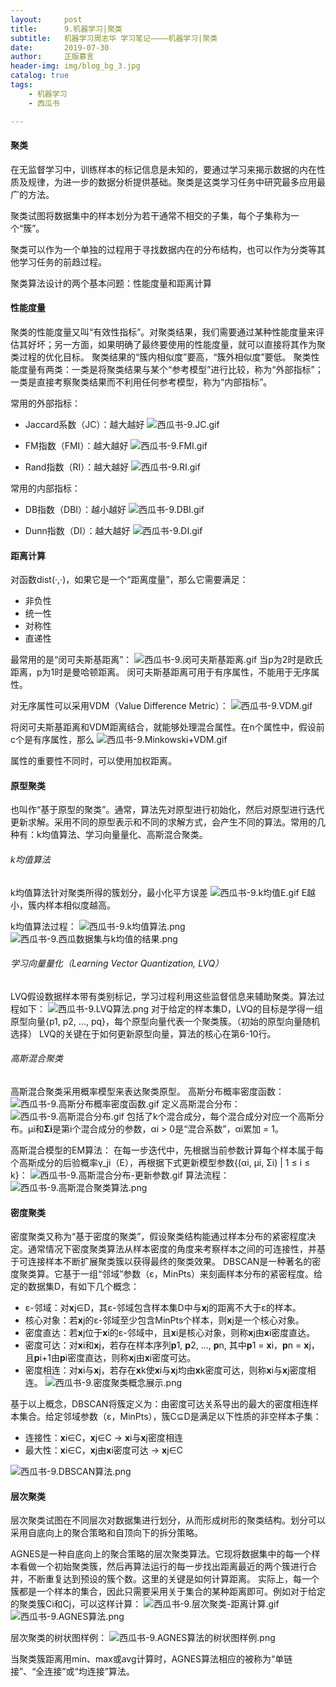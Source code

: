 ```yaml
---
layout:     post
title:      9.机器学习|聚类
subtitle:   机器学习周志华 学习笔记————机器学习|聚类
date:       2019-07-30
author:     正版慕言
header-img: img/blog_bg_3.jpg
catalog: true
tags:
    - 机器学习
    - 西瓜书

---
```


#### 聚类
在无监督学习中，训练样本的标记信息是未知的，要通过学习来揭示数据的内在性质及规律，为进一步的数据分析提供基础。聚类是这类学习任务中研究最多应用最广的方法。

聚类试图将数据集中的样本划分为若干通常不相交的子集，每个子集称为一个“簇”。

聚类可以作为一个单独的过程用于寻找数据内在的分布结构，也可以作为分类等其他学习任务的前趋过程。

聚类算法设计的两个基本问题：性能度量和距离计算

#### 性能度量
聚类的性能度量又叫“有效性指标”。对聚类结果，我们需要通过某种性能度量来评估其好坏；另一方面，如果明确了最终要使用的性能度量，就可以直接将其作为聚类过程的优化目标。
聚类结果的“簇内相似度”要高，“簇外相似度”要低。
聚类性能度量有两类：一类是将聚类结果与某个“参考模型”进行比较，称为“外部指标”；一类是直接考察聚类结果而不利用任何参考模型，称为“内部指标”。

常用的外部指标：

* Jaccard系数（JC）：越大越好
![西瓜书-9.JC.gif](/img/西瓜书-9.JC.gif)

* FM指数（FMI）：越大越好
![西瓜书-9.FMI.gif](/img/西瓜书-9.FMI.gif)

* Rand指数（RI）：越大越好
![西瓜书-9.RI.gif](/img/西瓜书-9.RI.gif)

常用的内部指标：

* DB指数（DBI）：越小越好
![西瓜书-9.DBI.gif](/img/西瓜书-9.DBI.gif)

* Dunn指数（DI）：越大越好
![西瓜书-9.DI.gif](/img/西瓜书-9.DI.gif)

#### 距离计算
对函数dist(·,·)，如果它是一个“距离度量”，那么它需要满足：

* 非负性
* 统一性
* 对称性
* 直递性

最常用的是“闵可夫斯基距离”：
![西瓜书-9.闵可夫斯基距离.gif](/img/西瓜书-9.闵可夫斯基距离.gif)
当p为2时是欧氏距离，p为1时是曼哈顿距离。
闵可夫斯基距离可用于有序属性，不能用于无序属性。

对无序属性可以采用VDM（Value Difference Metric）：
![西瓜书-9.VDM.gif](/img/西瓜书-9.VDM.gif)

将闵可夫斯基距离和VDM距离结合，就能够处理混合属性。在n个属性中，假设前c个是有序属性，那么
![西瓜书-9.Minkowski+VDM.gif](/img/西瓜书-9.Minkowski+VDM.gif)

属性的重要性不同时，可以使用加权距离。

#### 原型聚类
也叫作“基于原型的聚类”。通常，算法先对原型进行初始化，然后对原型进行迭代更新求解。采用不同的原型表示和不同的求解方式，会产生不同的算法。常用的几种有：k均值算法、学习向量量化、高斯混合聚类。

###### k均值算法
k均值算法针对聚类所得的簇划分，最小化平方误差
![西瓜书-9.k均值E.gif](/img/西瓜书-9.k均值E.gif)
E越小，簇内样本相似度越高。

k均值算法过程：
![西瓜书-9.k均值算法.png](/img/西瓜书-9.k均值算法.png)
![西瓜书-9.西瓜数据集与k均值的结果.png](/img/西瓜书-9.西瓜数据集与k均值的结果.png)

###### 学习向量量化（Learning Vector Quantization, LVQ）
LVQ假设数据样本带有类别标记，学习过程利用这些监督信息来辅助聚类。算法过程如下：
![西瓜书-9.LVQ算法.png](/img/西瓜书-9.LVQ算法.png)
对于给定的样本集D，LVQ的目标是学得一组原型向量{p1, p2, ..., pq}，每个原型向量代表一个聚类簇。（初始的原型向量随机选择）
LVQ的关键在于如何更新原型向量，算法的核心在第6-10行。

###### 高斯混合聚类
高斯混合聚类采用概率模型来表达聚类原型。
高斯分布概率密度函数：
![西瓜书-9.高斯分布概率密度函数.gif](/img/西瓜书-9.高斯分布概率密度函数.gif)
定义高斯混合分布：
![西瓜书-9.高斯混合分布.gif](/img/西瓜书-9.高斯混合分布.gif)
包括了k个混合成分，每个混合成分对应一个高斯分布。μi和**Σi**是第i个混合成分的参数，αi > 0是“混合系数”，αi累加 = 1。

高斯混合模型的EM算法：
在每一步迭代中，先根据当前参数计算每个样本属于每个高斯成分的后验概率γ_ji（E），再根据下式更新模型参数{(αi, μi, Σi) | 1 ≤ i ≤ k}：
![西瓜书-9.高斯混合分布-更新参数.gif](/img/西瓜书-9.高斯混合分布-更新参数.gif)
算法流程：
![西瓜书-9.高斯混合聚类算法.png](/img/西瓜书-9.高斯混合聚类算法.png)

#### 密度聚类
密度聚类又称为“基于密度的聚类”，假设聚类结构能通过样本分布的紧密程度决定。通常情况下密度聚类算法从样本密度的角度来考察样本之间的可连接性，并基于可连接样本不断扩展聚类簇以获得最终的聚类效果。
DBSCAN是一种著名的密度聚类算。它基于一组“邻域”参数（ε，MinPts）来刻画样本分布的紧密程度。给定的数据集D，有如下几个概念：

* ε-邻域：对**x**j∈D，其ε-邻域包含样本集D中与**x**j的距离不大于ε的样本。
* 核心对象：若**x**j的ε-邻域至少包含MinPts个样本，则**x**j是一个核心对象。
* 密度直达：若**x**j位于**x**i的ε-邻域中，且**x**i是核心对象，则称**x**j由**x**i密度直达。
* 密度可达：对**x**i和**x**j，若存在样本序列**p**1, **p**2, ..., **p**n, 其中**p**1 = **x**i，**p**n = **x**j，且**p**i+1由**p**i密度直达，则称**x**j由**x**i密度可达。
* 密度相连：对**x**i与**x**j，若存在**x**k使**x**i与**x**j均由**x**k密度可达，则称**x**i与**x**j密度相连。
![西瓜书-9.密度聚类概念展示.png](/img/西瓜书-9.密度聚类概念展示.png)

基于以上概念，DBSCAN将簇定义为：由密度可达关系导出的最大的密度相连样本集合。给定邻域参数（ε，MinPts），簇C⊆D是满足以下性质的非空样本子集：

* 连接性：**x**i∈C，**x**j∈C → **x**i与**x**j密度相连
* 最大性：**x**i∈C，**x**j由**x**i密度可达 → **x**j∈C

![西瓜书-9.DBSCAN算法.png](/img/西瓜书-9.DBSCAN算法.png)

#### 层次聚类
层次聚类试图在不同层次对数据集进行划分，从而形成树形的聚类结构。划分可以采用自底向上的聚合策略和自顶向下的拆分策略。

AGNES是一种自底向上的聚合策略的层次聚类算法。它现将数据集中的每一个样本看做一个初始聚类簇，然后再算法运行的每一步找出距离最近的两个簇进行合并，不断重复达到预设的簇个数。这里的关键是如何计算距离。
实际上，每一个簇都是一个样本的集合，因此只需要采用关于集合的某种距离即可。例如对于给定的聚类簇Ci和Cj，可以这样计算：
![西瓜书-9.层次聚类-距离计算.gif](/img/西瓜书-9.层次聚类-距离计算.gif)
![西瓜书-9.AGNES算法.png](/img/西瓜书-9.AGNES算法.png)

层次聚类的树状图样例：
![西瓜书-9.AGNES算法的树状图样例.png](/img/西瓜书-9.AGNES算法的树状图样例.png)

当聚类簇距离用min、max或avg计算时，AGNES算法相应的被称为“单链接”、“全连接”或“均连接”算法。
